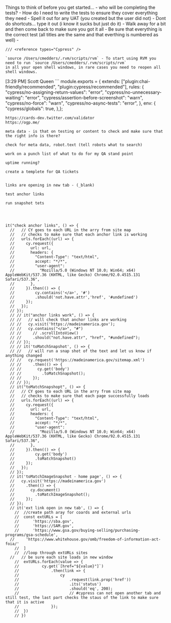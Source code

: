 Things to think of before you get started... 
    - who will be completing the tests?
    - How do I need to write the tests to ensure they cover everything they need 
    - Spell it out for any UAT (you created but the user did not)
    - Dont do shortcuts... type it out (i know it sucks but just do it)
    - Walk away for a bit and then come back to make sure you got it all
    - Be sure that everything is the correct test (all titles are the same and that everthing is numbered as well)
    - 

    /// <reference types="Cypress" />

    `source /Users/cmedders/.rvm/scripts/rvm` - To start using RVM you need to run `source /Users/cmedders/.rvm/scripts/rvm`
    in all your open shell windows, in rare cases you need to reopen all shell windows.


[3:29 PM] Scott Queen
    ```
module.exports = {​  extends: ["plugin:chai-friendly/recommended", "plugin:cypress/recommended"],  rules: {​    "cypress/no-assigning-return-values": "error",    "cypress/no-unnecessary-waiting": "error",    "cypress/assertion-before-screenshot": "warn",    "cypress/no-force": "warn",    "cypress/no-async-tests": "error",  }​,  env: {​    "cypress/globals": true,  }​,}​;
```
https://cards-dev.twitter.com/validator
https://ogp.me/

meta data - is that on testing or content to check and make sure that the right info is there?

check for meta data, robot.text (tell robots what to search)

work on a punch list of what to do for my QA stand point 

uptime running?

create a templete for QA tickets 


links are opening in new tab - (_blank)

test anchor links

run snapshot tets 




it("check anchor links", () => {
  //   // CY goes to each URL in the arry from site map 
  //   // checks to make sure that each anchor link is working
  //   urls.forEach((url) => {
  //     cy.request({
  //       url: url,
  //       headers: {
  //         "Content-Type": "text/html",
  //         accept: "*/*",
  //         "user-agent":
  //           "Mozilla/5.0 (Windows NT 10.0; Win64; x64) AppleWebKit/537.36 (KHTML, like Gecko) Chrome/92.0.4515.131 Safari/537.36",
  //       },
  //     }).then(() => {
  //         cy.contains('</a>', '#')
  //         .should('not.have.attr','href', '#undefined')
  //     });
  //   });
  // });
  // // it("anchor links work", () => {
  // //   // will check that anchor links are working
  // //   cy.visit('https://madeinamerica.gov');
  // //   cy.contains("</a>", "#")
  // //     // .scrollIntoView()
  // //     .should("not.have.attr", "href", "#undefined");
  // // });
  // // it('toMatchSnapshot', () => {
  // //   // will run a snap shot of the text and let us know if anything changed 
  // //   cy.request('https://madeinamerica.gov/sitemap.xml')
  // //     .then(() => {
  // //       cy.get('body')
  // //         .toMatchSnapshot();
  // //     });
  // // });
  // it("toMatchSnapshopt", () => {
  //   // CY goes to each URL in the arry from site map 
  //   // checks to make sure that each page successfully loads 
  //   urls.forEach((url) => {
  //     cy.request({
  //       url: url,
  //       headers: {
  //         "Content-Type": "text/html",
  //         accept: "*/*",
  //         "user-agent":
  //           "Mozilla/5.0 (Windows NT 10.0; Win64; x64) AppleWebKit/537.36 (KHTML, like Gecko) Chrome/92.0.4515.131 Safari/537.36",
  //       },
  //     }).then(() => {
  //         cy.get('body')
  //         .toMatchSnapshot()
  //     });
  //   });
  // });
  // it('toMatchImageSnapshot - home page', () => {
  //   cy.visit('https://madeinamerica.gov')
  //     .then(() => {
  //       cy.document()
  //         .toMatchImageSnapshot();
  //     });
  // });
  // it('ext link open in new tab', () => {
	// 	//create path aray for coards and external urls  
	// 	const extURLs = [
	// 		'https://sba.gov', 
	// 		'https://SAM.gov', 
	// 		'https://www.gsa.gov/buying-selling/purchasing-programs/gsa-schedule', 
  //     'https://www.whitehouse.gov/omb/freedom-of-information-act-foia/'
	// 	]
	// 	//loop through extURLs sites
  //   // be sure each site loads in new window
	// 	extURLs.forEach(value => {
	// 			cy.get(`[href="${value}"]`)
	// 				.then(link => {
	// 					cy
	// 						.request(link.prop('href'))
	// 						.its('status')
	// 						.should('eq', 200);
	// 						// #cypress can not open another tab and still test, the last part checks the staus of the link to make sure that it is active 
	// 				});
	// 	})
	// })